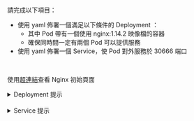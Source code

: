 

<br>


請完成以下項目：
- 使用 yaml 佈署一個滿足以下條件的 Deployment ：
    - 其中 Pod 帶有一個使用 nginx:1.14.2 映像檔的容器
    - 確保同時間一定有兩個 Pod 可以提供服務
- 使用 yaml 佈署一個 Service，使 Pod 對外服務於 30666 端口


<br>


使用[超連結]({{TRAFFIC_HOST1_30666}})查看 Nginx 初始頁面


<details><summary>Deployment 提示</summary>


<br>


```yaml
apiVersion: apps/v1
kind: Deployment
metadata:
  name: nginx-deployment
spec:
  selector:
    matchLabels:
      app: nginx
  replicas: ???
  template:
    metadata:
      labels:
        app: nginx
    spec:
      containers:
      - name: nginx
        image: ???
        ports:
        - containerPort: 80
```


<br>


</details>


<br>


<details><summary>Service 提示</summary>


<br>


```yaml{12}
apiVersion: v1
kind: Service
metadata:
  name: nginx-service
spec:
  selector:
    app: nginx
  type: NodePort
  ports:
  - port: 80
    targetPort: 80
    nodePort: ???
```


<br>


</details>


